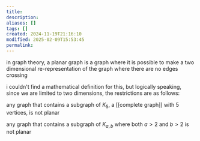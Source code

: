 ```yaml
---
title: 
description: 
aliases: []
tags: []
created: 2024-11-19T21:16:10
modified: 2025-02-09T15:53:45
permalink:
---
```


in graph theory, a planar graph is a graph where it is possible to make a two dimensional re-representation of the graph where there are no edges crossing

i couldn't find a mathematical definition for this, but logically speaking, since we are limited to two dimensions, the restrictions are as follows:


any graph that contains a subgraph of $K_5$, a [[complete graph]] with 5 vertices, is not planar

any graph that contains a subgraph of $K_{a,b}$ where both $a>2$ and $b>2$ is not planar
